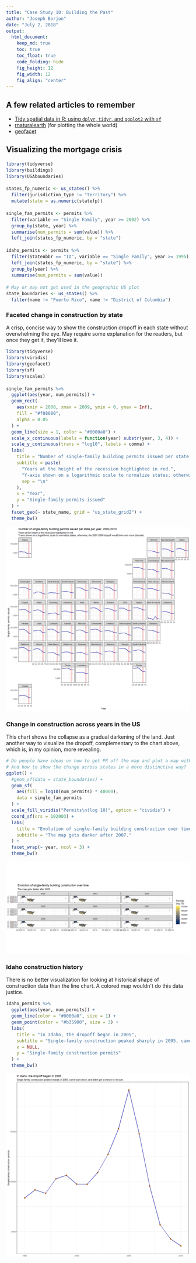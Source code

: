 ```yaml
---
title: "Case Study 10: Building the Past"
author: "Joseph Borjon"
date: "July 2, 2018"
output:
  html_document:
    keep_md: true
    toc: true
    toc_float: true
    code_folding: hide
    fig_height: 12
    fig_width: 12
    fig_align: "center"
---
```




## A few related articles to remember

  * [Tidy spatial data in R: using `dplyr`, `tidyr`, and `ggplot2` with `sf`](http://strimas.com/r/tidy-sf)
  * [rnaturalearth](https://github.com/ropensci/rnaturalearth) (for plotting the whole world)
  * [geofacet](https://hafen.github.io/geofacet)

## Visualizing the mortgage crisis


```r
library(tidyverse)
library(buildings)
library(USAboundaries)

states_fp_numeric <- us_states() %>%
  filter(jurisdiction_type != "territory") %>%
  mutate(state = as.numeric(statefp))

single_fam_permits <- permits %>%
  filter(variable == "Single Family", year >= 2002) %>%
  group_by(state, year) %>%
  summarise(num_permits = sum(value)) %>%
  left_join(states_fp_numeric, by = "state")

idaho_permits <- permits %>%
  filter(StateAbbr == "ID", variable == "Single Family", year >= 1995) %>%
  left_join(states_fp_numeric, by = "state") %>%
  group_by(year) %>%
  summarise(num_permits = sum(value))

# May or may not get used in the geographic US plot
state_boundaries <- us_states() %>%
  filter(name != "Puerto Rico", name != "District of Columbia")
```

### Faceted change in construction by state

A crisp, concise way to show the construction dropoff in each state without overwhelming the eye. May require some explanation for the readers, but once they get it, they'll love it.


```r
library(tidyverse)
library(viridis)
library(geofacet)
library(sf)
library(scales)

single_fam_permits %>%
  ggplot(aes(year, num_permits)) +
  geom_rect(
    aes(xmin = 2008, xmax = 2009, ymin = 0, ymax = Inf),
    fill = "#f08080",
    alpha = 0.05
  ) +
  geom_line(size = 1, color = "#0000a0") +
  scale_x_continuous(labels = function(year) substr(year, 3, 4)) +
  scale_y_continuous(trans = "log10", labels = comma) +
  labs(
    title = "Number of single-family building permits issued per state per year, 2002-2010",
    subtitle = paste(
      "Years at the height of the recession highlighted in red.",
      "Y-axis shown on a logarithmic scale to normalize states; otherwise, the 2007-2008 dropoff would look even more dramatic.",
      sep = "\n"
    ),
    x = "Year",
    y = "Single-family permits issued"
  ) +
  facet_geo(~ state_name, grid = "us_state_grid2") +
  theme_bw()
```

![](case-study-10_files/figure-html/plot_geofacet-1.png)<!-- -->

### Change in construction across years in the US

This chart shows the collapse as a gradual darkening of the land. Just another way to visualize the dropoff, complementary to the chart above, which is, in my opinion, more revealing.


```r
# Do people have ideas on how to get PR off the map and plot a map with a projection?
# And how to show the change across states in a more distinctive way?
ggplot() +
  #geom_sf(data = state_boundaries) +
  geom_sf(
    aes(fill = log10(num_permits) * 40000),
    data = single_fam_permits
  ) +
  scale_fill_viridis("Permits\n(log 10)", option = "cividis") +
  coord_sf(crs = 102003) +
  labs(
    title = "Evolution of single-family building construction over time",
    subtitle = "The map gets darker after 2007."
  ) +
  facet_wrap(~ year, ncol = 3) +
  theme_bw()
```

![](case-study-10_files/figure-html/plot_us_evolution-1.png)<!-- -->

### Idaho construction history

There is no better visualization for looking at historical shape of construction data than the line chart. A colored map wouldn't do this data justice.


```r
idaho_permits %>%
  ggplot(aes(year, num_permits)) +
  geom_line(color = "#0000a0", size = 1) +
  geom_point(color = "#b35900", size = 3) +
  labs(
    title = "In Idaho, the dropoff began in 2005",
    subtitle = "Single-family construction peaked sharply in 2005, came back down, and didn't get a chance to recover.",
    x = NULL,
    y = "Single-family construction permits"
  ) +
  theme_bw()
```

![](case-study-10_files/figure-html/plot_idaho_permits-1.png)<!-- -->

